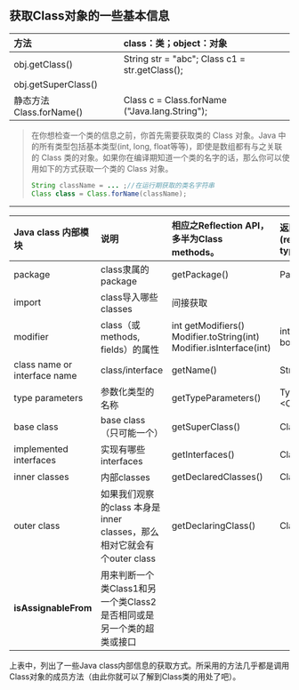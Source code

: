 ## 获取Class对象的一些基本信息

| 方法 | class：类；object：对象 |
| :--- | :--- |
| obj.getClass\(\) | String str = "abc";    Class c1 = str.getClass\(\); |
| obj.getSuperClass\(\) |  |
| 静态方法 Class.forName\(\) | Class c = Class.forName \("Java.lang.String"\); |

> 在你想检查一个类的信息之前，你首先需要获取类的 Class 对象。Java 中的所有类型包括基本类型\(int, long, float等等\)，即使是数组都有与之关联的 Class 类的对象。如果你在编译期知道一个类的名字的话，那么你可以使用如下的方式获取一个类的 Class 对象。
>
> ```java
> String className = ... ;//在运行期获取的类名字符串
> Class class = Class.forName(className);
> ```

---

| Java class 内部模块 | 说明 | 相应之Reflection API，多半为Class methods。 | 返回值类型\(return type\) |
| :--- | :--- | :--- | :--- |
| package | class隶属的package | getPackage\(\) | Package |
| import | class导入哪些classes | 间接获取 |  |
| modifier | class（或methods, fields）的属性 | int getModifiers\(\)                Modifier.toString\(int\)         Modifier.isInterface\(int\) | int   String    bool |
| class name or interface name | class/interface | getName\(\) | String |
| type parameters | 参数化类型的名称 | getTypeParameters\(\) | TypeVariable &lt;Class&gt;\[\] |
| base class | base class（只可能一个） | getSuperClass\(\) | Class |
| implemented interfaces | 实现有哪些interfaces | getInterfaces\(\) | Class\[\] |
| inner classes | 内部classes | getDeclaredClasses\(\) | Class\[\] |
| outer class | 如果我们观察的class 本身是inner classes，那么相对它就会有个outer class | getDeclaringClass\(\) | Class |
| **isAssignableFrom** | 用来判断一个类Class1和另一个类Class2是否相同或是另一个类的超类或接口 |  |  |

上表中，列出了一些Java class内部信息的获取方式。所采用的方法几乎都是调用Class对象的成员方法（由此你就可以了解到Class类的用处了吧）。


